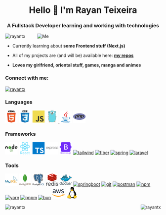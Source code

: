 <h1 align="center">Hello 🤗 I'm Rayan Teixeira</h1>
<h3 align="center">A Fullstack Developer learning and working with technologies</h3>
<img align="right" alt="Me" width="400" src="https://s11.gifyu.com/images/SoVN3.gif">

<p align="left"> <img src="https://komarev.com/ghpvc/?username=rayantx&label=Profile%20views&color=0e75b6&style=flat" alt="rayantx"/> </p>

- Currently learning about **some Frontend stuff (Next.js)**

- All of my projects are (and will be) available here: **[my repos](https://github.com/rayantx?tab=repositories)**

- **Loves my girlfriend, oriental stuff, games, manga and animes**

<h3 align="left">Connect with me:</h3>
<p align="left">
<a href="https://linkedin.com/in/rayantx" target="blank"><img align="center" src="https://raw.githubusercontent.com/rahuldkjain/github-profile-readme-generator/master/src/images/icons/Social/linked-in-alt.svg" alt="rayantx" height="30" width="40"/></a>
</p>

<h3 align="left">Languages</h3>
<p align="left">
    <a href="https://www.w3.org/html/" target="_blank" rel="noreferrer"> <img src="https://raw.githubusercontent.com/devicons/devicon/master/icons/html5/html5-original-wordmark.svg" alt="html5" width="40" height="40"/></a>
    <a href="https://www.w3schools.com/css/" target="_blank" rel="noreferrer"> <img src="https://raw.githubusercontent.com/devicons/devicon/master/icons/css3/css3-original-wordmark.svg" alt="css3" width="40" height="40"/></a>
    <a href="https://developer.mozilla.org/en-US/docs/Web/JavaScript" target="_blank" rel="noreferrer"> <img src="https://raw.githubusercontent.com/devicons/devicon/master/icons/javascript/javascript-original.svg" alt="javascript" width="40" height="40"/></a>
    <a href="https://golang.org" target="_blank" rel="noreferrer"> <img src="https://raw.githubusercontent.com/devicons/devicon/master/icons/go/go-original.svg" alt="go" width="40" height="40"/> </a>
    <a href="https://www.java.com" target="_blank" rel="noreferrer"> <img src="https://raw.githubusercontent.com/devicons/devicon/master/icons/java/java-original.svg" alt="java" width="40" height="40"/></a>
    <a href="https://www.php.net" target="_blank" rel="noreferrer"> <img src="https://raw.githubusercontent.com/devicons/devicon/master/icons/php/php-original.svg" alt="php" width="40" height="40"/></a>
</p>

<h3 align="left">Frameworks</h3>
<p align="left">
    <a href="https://nodejs.org" target="_blank" rel="noreferrer"> <img src="https://raw.githubusercontent.com/devicons/devicon/master/icons/nodejs/nodejs-original-wordmark.svg" alt="nodejs" width="40" height="40"/></a>
    <a href="https://reactjs.org/" target="_blank" rel="noreferrer"> <img src="https://raw.githubusercontent.com/devicons/devicon/master/icons/react/react-original-wordmark.svg" alt="react" width="40" height="40"/></a>
    <a href="https://www.typescriptlang.org/" target="_blank" rel="noreferrer"> <img src="https://raw.githubusercontent.com/devicons/devicon/master/icons/typescript/typescript-original.svg" alt="typescript" width="40" height="40"/></a>
    <a href="https://expressjs.com" target="_blank" rel="noreferrer"> <img src="https://raw.githubusercontent.com/devicons/devicon/master/icons/express/express-original-wordmark.svg" alt="express" width="40" height="40"/></a>
    <a href="https://getbootstrap.com" target="_blank" rel="noreferrer"> <img src="https://raw.githubusercontent.com/devicons/devicon/master/icons/bootstrap/bootstrap-plain-wordmark.svg" alt="bootstrap" width="40" height="40"/></a>
    <a href="https://tailwindcss.com/" target="_blank" rel="noreferrer"> <img src="https://www.vectorlogo.zone/logos/tailwindcss/tailwindcss-icon.svg" alt="tailwind" width="40" height="40"/></a>
    <a href="https://gofiber.io/" target="_blank" rel="noreferrer"> <img src="https://gofiber.io/assets/images/logo.svg" alt="fiber" width="40" height="40"/></a>
    <a href="https://spring.io/" target="_blank" rel="noreferrer"> <img src="https://www.vectorlogo.zone/logos/springio/springio-icon.svg" alt="spring" width="40" height="40"/></a>
    <a href="https://laravel.com/" target="_blank" rel="noreferrer"> <img src="https://laravel.com/img/logomark.min.svg" alt="laravel" width="40" height="40"/></a>
</p>

<h3 align="left">Tools</h3>
<p align="left">
    <a href="https://www.mysql.com/" target="_blank" rel="noreferrer"> <img src="https://raw.githubusercontent.com/devicons/devicon/master/icons/mysql/mysql-original-wordmark.svg" alt="mysql" width="40" height="40"/></a>
    <a href="https://www.mongodb.com/" target="_blank" rel="noreferrer"> <img src="https://raw.githubusercontent.com/devicons/devicon/master/icons/mongodb/mongodb-original-wordmark.svg" alt="mongodb" width="40" height="40"/></a>
    <a href="https://www.postgresql.org" target="_blank" rel="noreferrer"> <img src="https://raw.githubusercontent.com/devicons/devicon/master/icons/postgresql/postgresql-original-wordmark.svg" alt="postgresql" width="40" height="40"/></a>
    <a href="https://redis.io" target="_blank" rel="noreferrer"> <img src="https://raw.githubusercontent.com/devicons/devicon/master/icons/redis/redis-original-wordmark.svg" alt="redis" width="40" height="40"/></a>
    <a href="https://www.docker.com/" target="_blank" rel="noreferrer"> <img src="https://raw.githubusercontent.com/devicons/devicon/master/icons/docker/docker-original-wordmark.svg" alt="docker" width="40" height="40"></a>
    <a href="https://spring.io/projects/spring-boot" target="_blank" rel="noreferrer">  <img src="https://encrypted-tbn0.gstatic.com/images?q=tbn:ANd9GcT8i4zPog-0j0JR_yZglxPhTPZXxN2iMTQ3Dw&s.svg" alt="springboot" width="40" height="40"></a>
    <a href="https://git-scm.com/" target="_blank" rel="noreferrer"> <img src="https://www.vectorlogo.zone/logos/git-scm/git-scm-icon.svg" alt="git" width="40" height="40"/></a>
    <a href="https://postman.com" target="_blank" rel="noreferrer"> <img src="https://www.vectorlogo.zone/logos/getpostman/getpostman-icon.svg" alt="postman" width="40" height="40"/></a>
    <a href="https://www.npmjs.com/" target="_blank" rel="noreferrer"> <img src="https://upload.wikimedia.org/wikipedia/commons/thumb/d/db/Npm-logo.svg/540px-Npm-logo.svg.png" alt="npm" width="40" height="40"/></a>
    <a href="https://classic.yarnpkg.com/en/" target="_blank" rel="noreferrer"> <img src="https://seeklogo.com/images/Y/yarn-logo-F5E7A65FA2-seeklogo.com.png" alt="yarn" width="40" height="40"/></a>
    <a href="https://pnpm.io/" target="_blank" rel="noreferrer"> <img src="https://seeklogo.com/images/P/pnpm-logo-21DC828CD8-seeklogo.com.png" alt="pnpm" width="40" height="40"/></a> 
    <a href="https://bun.sh/" target="_blank" rel="noreferrer"> <img src="https://miro.medium.com/v2/resize:fit:396/0*rHVcFhOO3-5RcEf7.png" alt="bun" width="40" height="40"/></a> 
    <a href="https://aws.amazon.com" target="_blank" rel="noreferrer"> <img src="https://raw.githubusercontent.com/devicons/devicon/master/icons/amazonwebservices/amazonwebservices-original-wordmark.svg" alt="aws" width="40" height="40"/></a>
    <a href="https://www.linux.org/" target="_blank" rel="noreferrer"> <img src="https://raw.githubusercontent.com/devicons/devicon/master/icons/linux/linux-original.svg" alt="linux" width="40" height="40"/></a>
</p>

<p><img align="left" src="https://github-readme-stats.vercel.app/api/top-langs?username=rayantx&show_icons=true&locale=en&layout=compact&theme=tokyonight" alt="rayantx"/></p>

<p>&nbsp;<img align="right" src="https://github-readme-stats.vercel.app/api?username=rayantx&show_icons=true&locale=en&theme=tokyonight" alt="rayantx"/></p>

